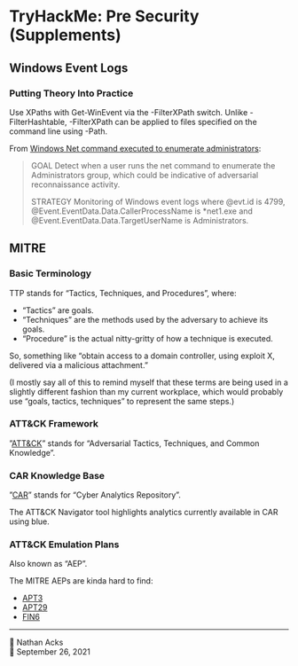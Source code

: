 # TryHackMe: Pre Security (Supplements)

## Windows Event Logs

### Putting Theory Into Practice

Use XPaths with Get-WinEvent via the -FilterXPath switch. Unlike -FilterHashtable, -FilterXPath can be applied to files specified on the command line using -Path.

From [Windows Net command executed to enumerate administrators](https://docs.datadoghq.com/security_platform/default_rules/windows-event-net-cmd-local-admin-enumeration/):

> GOAL
> Detect when a user runs the net command to enumerate the Administrators group, which could be indicative of adversarial reconnaissance activity.
> 
> STRATEGY
> Monitoring of Windows event logs where @evt.id is 4799, @Event.EventData.Data.CallerProcessName is *net1.exe and @Event.EventData.Data.TargetUserName is Administrators.

## MITRE

### Basic Terminology

TTP stands for “Tactics, Techniques, and Procedures”, where:

* “Tactics” are goals.
* “Techniques” are the methods used by the adversary to achieve its goals.
* “Procedure” is the actual nitty-gritty of how a technique is executed.

So, something like “obtain access to a domain controller, using exploit X, delivered via a malicious attachment.”

(I mostly say all of this to remind myself that these terms are being used in a slightly different fashion than my current workplace, which would probably use “goals, tactics, techniques” to represent the same steps.)

### ATT&CK Framework

”[ATT&CK](https://attack.mitre.org)” stands for “Adversarial Tactics, Techniques, and Common Knowledge”.

### CAR Knowledge Base

”[CAR](https://car.mitre.org/)” stands for “Cyber Analytics Repository”.

The ATT&CK Navigator tool highlights analytics currently available in CAR using blue.

### ATT&CK Emulation Plans

Also known as “AEP”.

The MITRE AEPs are kinda hard to find:

* [APT3](https://attack.mitre.org/resources/adversary-emulation-plans/)
* [APT29](https://github.com/center-for-threat-informed-defense/adversary_emulation_library/tree/master/apt29)
* [FIN6](https://github.com/center-for-threat-informed-defense/adversary_emulation_library/tree/master/fin6)

- - - -

<span aria-hidden="true">👤</span> Nathan Acks  
<span aria-hidden="true">📅</span> September 26, 2021
